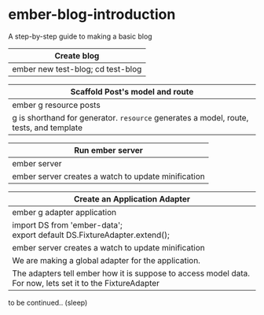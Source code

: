 # ember-blog-introduction
A step-by-step guide to making a basic blog


|Create blog|
|---------|
| ember new test-blog; cd test-blog  |

|Scaffold Post's model and route|
|---------|
| ember g resource posts  |
| g is shorthand for generator. `resource` generates a model, route, tests, and template |

| Run ember server |
|---------|
| ember server  |
| ember server creates a watch to update minification |

| Create an Application Adapter |
|---------|
| ember g adapter application  |
| import DS from 'ember-data';<br/>export default DS.FixtureAdapter.extend();|
| ember server creates a watch to update minification |
| We are making a global adapter for the application. |
| The adapters tell ember how it is suppose to access model data. For now, lets set it to the FixtureAdapter |

to be continued.. (sleep)

